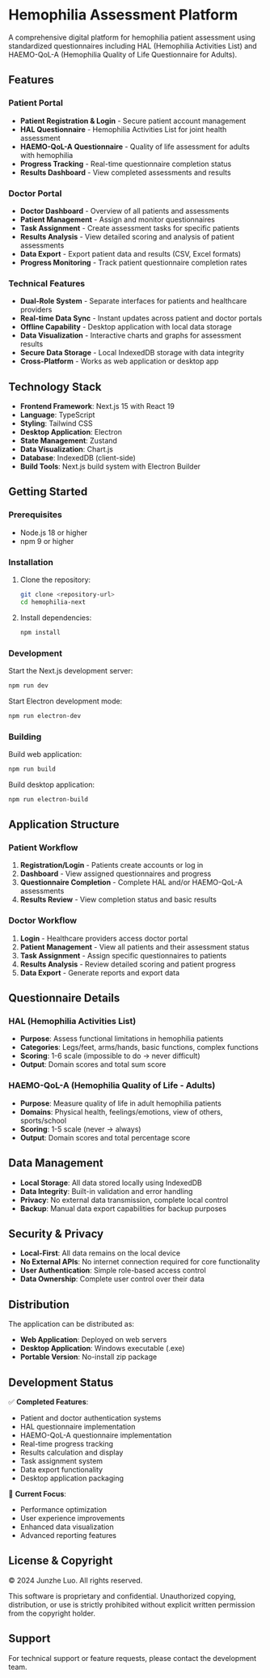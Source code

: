 # Hemophilia Assessment Platform

A comprehensive digital platform for hemophilia patient assessment using standardized questionnaires including HAL (Hemophilia Activities List) and HAEMO-QoL-A (Hemophilia Quality of Life Questionnaire for Adults).

## Features

### Patient Portal
- **Patient Registration & Login** - Secure patient account management
- **HAL Questionnaire** - Hemophilia Activities List for joint health assessment
- **HAEMO-QoL-A Questionnaire** - Quality of life assessment for adults with hemophilia
- **Progress Tracking** - Real-time questionnaire completion status
- **Results Dashboard** - View completed assessments and results

### Doctor Portal
- **Doctor Dashboard** - Overview of all patients and assessments
- **Patient Management** - Assign and monitor questionnaires
- **Task Assignment** - Create assessment tasks for specific patients
- **Results Analysis** - View detailed scoring and analysis of patient assessments
- **Data Export** - Export patient data and results (CSV, Excel formats)
- **Progress Monitoring** - Track patient questionnaire completion rates

### Technical Features
- **Dual-Role System** - Separate interfaces for patients and healthcare providers
- **Real-time Data Sync** - Instant updates across patient and doctor portals
- **Offline Capability** - Desktop application with local data storage
- **Data Visualization** - Interactive charts and graphs for assessment results
- **Secure Data Storage** - Local IndexedDB storage with data integrity
- **Cross-Platform** - Works as web application or desktop app

## Technology Stack

- **Frontend Framework**: Next.js 15 with React 19
- **Language**: TypeScript
- **Styling**: Tailwind CSS
- **Desktop Application**: Electron
- **State Management**: Zustand
- **Data Visualization**: Chart.js
- **Database**: IndexedDB (client-side)
- **Build Tools**: Next.js build system with Electron Builder

## Getting Started

### Prerequisites

- Node.js 18 or higher
- npm 9 or higher

### Installation

1. Clone the repository:
   ```bash
   git clone <repository-url>
   cd hemophilia-next
   ```

2. Install dependencies:
   ```bash
   npm install
   ```

### Development

Start the Next.js development server:
```bash
npm run dev
```

Start Electron development mode:
```bash
npm run electron-dev
```

### Building

Build web application:
```bash
npm run build
```

Build desktop application:
```bash
npm run electron-build
```

## Application Structure

### Patient Workflow
1. **Registration/Login** - Patients create accounts or log in
2. **Dashboard** - View assigned questionnaires and progress
3. **Questionnaire Completion** - Complete HAL and/or HAEMO-QoL-A assessments
4. **Results Review** - View completion status and basic results

### Doctor Workflow
1. **Login** - Healthcare providers access doctor portal
2. **Patient Management** - View all patients and their assessment status
3. **Task Assignment** - Assign specific questionnaires to patients
4. **Results Analysis** - Review detailed scoring and patient progress
5. **Data Export** - Generate reports and export data

## Questionnaire Details

### HAL (Hemophilia Activities List)
- **Purpose**: Assess functional limitations in hemophilia patients
- **Categories**: Legs/feet, arms/hands, basic functions, complex functions
- **Scoring**: 1-6 scale (impossible to do → never difficult)
- **Output**: Domain scores and total sum score

### HAEMO-QoL-A (Hemophilia Quality of Life - Adults)
- **Purpose**: Measure quality of life in adult hemophilia patients
- **Domains**: Physical health, feelings/emotions, view of others, sports/school
- **Scoring**: 1-5 scale (never → always)
- **Output**: Domain scores and total percentage score

## Data Management

- **Local Storage**: All data stored locally using IndexedDB
- **Data Integrity**: Built-in validation and error handling
- **Privacy**: No external data transmission, complete local control
- **Backup**: Manual data export capabilities for backup purposes

## Security & Privacy

- **Local-First**: All data remains on the local device
- **No External APIs**: No internet connection required for core functionality
- **User Authentication**: Simple role-based access control
- **Data Ownership**: Complete user control over their data

## Distribution

The application can be distributed as:
- **Web Application**: Deployed on web servers
- **Desktop Application**: Windows executable (.exe)
- **Portable Version**: No-install zip package

## Development Status

✅ **Completed Features**:
- Patient and doctor authentication systems
- HAL questionnaire implementation
- HAEMO-QoL-A questionnaire implementation
- Real-time progress tracking
- Results calculation and display
- Task assignment system
- Data export functionality
- Desktop application packaging

🔧 **Current Focus**:
- Performance optimization
- User experience improvements
- Enhanced data visualization
- Advanced reporting features

## License & Copyright

© 2024 Junzhe Luo. All rights reserved.

This software is proprietary and confidential. Unauthorized copying, distribution, or use is strictly prohibited without explicit written permission from the copyright holder.

## Support

For technical support or feature requests, please contact the development team.
